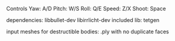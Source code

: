Controls
Yaw: A/D
Pitch: W/S
Roll: Q/E
Speed: Z/X
Shoot: Space

dependencies: libbullet-dev libirrlicht-dev
included lib: tetgen

input meshes for destructible bodies: .ply with no duplicate faces
 
